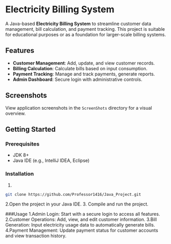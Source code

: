 # Electricity Billing System

A Java-based **Electricity Billing System** to streamline customer data management, bill calculation, and payment tracking. This project is suitable for educational purposes or as a foundation for larger-scale billing systems.

## Features

- **Customer Management**: Add, update, and view customer records.
- **Billing Calculation**: Calculate bills based on input consumption.
- **Payment Tracking**: Manage and track payments, generate reports.
- **Admin Dashboard**: Secure login with administrative controls.

## Screenshots

View application screenshots in the `ScreenShots` directory for a visual overview.

## Getting Started

### Prerequisites
- JDK 8+
- Java IDE (e.g., IntelliJ IDEA, Eclipse)

### Installation
1.
```bash
git clone https://github.com/Professor1416/Java_Project.git 
```
2.Open the project in your Java IDE.
3. Compile and run the project.

###Usage
1.Admin Login: Start with a secure login to access all features.
2.Customer Operations: Add, view, and edit customer information.
3.Bill Generation: Input electricity usage data to automatically generate bills.
4.Payment Management: Update payment status for customer accounts and view transaction history.
